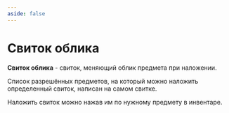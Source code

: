 ```yaml
---
aside: false
---
```


# Свиток облика

<ItemCard>
<Card style="overflow: hidden;" class="m-0">
    <template #header>
        <Image alt="user header" src="/assets/bestiary/usable/scroll.png" width="40%"/>
    </template>
    <template #title>Свиток Облика</template>
    <template #content>
      <Divider />
      <h3>Получение:</h3>
      <ul>
      <li>Донатик</li>
      </ul>
      <Divider />
      <p>Текстура: bykkake747</p>
    </template>
</Card>
</ItemCard>

**Свиток облика** - свиток, меняющий облик предмета при наложении.

Список разрешённых предметов, на который можно наложить определенный свиток, написан на самом свитке.

Наложить свиток можно нажав им по нужному предмету в инвентаре.

<br><br><br>
